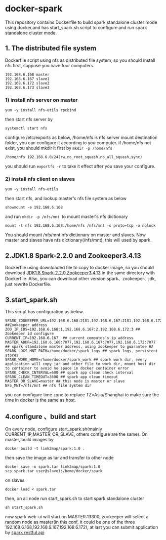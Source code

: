 # docker-spark
This repository contains Dockerfile to build spark standalone cluster mode using docker,and has start_spark.sh script to configure and run  spark standalone cluster mode.

## 1. The distributed file system
Dockerfile script using nfs as distributed file system, so you should install nfs first, suppose you have four computers.
```
192.168.6.168 master
192.168.6.167 slave1
192.168.6.172 slave2
192.168.6.173 slave3
```
### 1) install nfs server on master
```
yum -y install nfs-utils rpcbind
```
then start nfs server by
```
systemctl start nfs
```
configure /etc/exports as below, /home/nfs is nfs server mount destination folder, you can configure it according to you computer.
if /home/nfs not exist, you should mkdir it first by ```mkdir -p /home/nfs```
```
/home/nfs 192.168.6.0/24(rw,no_root_squash,no_all_squash,sync)
```
you should run ```exportfs -r``` to take it effect after you save your configure.
### 2) install nfs client on slaves
```
yum -y install nfs-utils
```
then start nfs, and lookup master's nfs file system as below
```
showmount -e 192.168.6.168
```
and run ```mkdir -p /nfs/mnt ```to mount master's nfs dictionary
```
mount -t nfs 192.168.6.168:/home/nfs /nfs/mnt -o proto=tcp -o nolock
```
You should mount /nfs/mnt nfs dictionary on master and slaves. Now master and slaves have nfs dictionary(/nfs/mnt), this will used by spark.

## 2.JDK1.8 Spark-2.2.0 and Zookeeper3.4.13
Dockerfile using downloaded file to copy to docker image, so you should download [JDK1.8](https://download.oracle.com/otn/java/jdk/8u144-b01/090f390dda5b47b9b721c7dfaa008135/jdk-8u144-linux-x64.tar.gz),[Spark-2.2.0](http://archive.apache.org/dist/spark/spark-2.2.0/spark-2.2.0-bin-hadoop2.7.tgz),[Zookeeper3.4.13](http://archive.apache.org/dist/zookeeper/zookeeper-3.4.13/zookeeper-3.4.13.tar.gz) in the same directory with Dockerfile. Also, you can download other version spark、zookeeper、jdk, just rewrite Dockerfile.
## 3.start_spark.sh
This script has configuration as below.
```
SPARK_ZOOKEEPER_URL=192.168.6.168:2181,192.168.6.167:2181,192.168.6.172:2181 ##Zookeeper address
ZOO_IP_IDS=192.168.6.168:1,192.168.6.167:2,192.168.6.172:3 ## Zookeeper id configure
CURRENT_IP=192.168.6.167  ## current computes's ip address
MASTER_ADDR=192.168.6.168:7077,192.168.6.167:7077,192.168.6.172:7077 ## spark standalone master address, using zookeeper to guarantee HA
SPARK_LOGS_MNT_PATH=/home/docker/spark_logs ## spark logs, persistent stores
SPARK_WORK_HOME=/home/docker/spark_work ## spark work dir, every application will copy jar and other file to work dir, mount host dir to container to avoid no space in docker container error
SPARK_CHECK_INTERVAL=600 ## spark app clean check interval
SPARK_CLEAN_TIMEOUT=3600 ## spark app clean timeout
MASTER_OR_SLAVE=master ## this node is master or slave
NFS_MNT=/nfs/mnt ## nfs file system dir
```
you can configure time zone to replace TZ=Asia/Shanghai to make sure the time in docker is the same as host.
## 4.configure 、build and start
On every node, configure start_spark.sh(mainly CURRENT_IP,MASTER_OR_SLAVE, others configure are the same). On master, build images by
```
docker build -t link2map/spark:1.0 .
```
then save the image as tar and transfer to other node
```
docker save -o spark.tar link2map/spark:1.0
scp spark.tar user@slave1:/home/docker/spark
```
on slaves 
```
docker load < spark.tar
```
then, on all node run start_spark.sh to start spark standalone cluster 
```
sh start_spark.sh
```
now spark web-ui will start on MASTER:13300, zookeeper will select a random node as master(in this conf, it could be one of the three 192.168.6.168,192.168.6.167,192.168.6.172), at last you can submit application by [spark restful api](https://gist.github.com/arturmkrtchyan/5d8559b2911ac951d34a)

